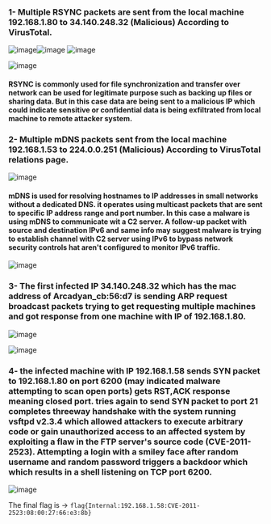 ### 1- Multiple RSYNC packets are sent from the local machine 192.168.1.80 to 34.140.248.32 (Malicious) According to VirusTotal.
![image](https://github.com/mohamedyasser998/CyberTalent_Blue_Team_Scholarship_2023/assets/57010124/966cb39b-52f5-439a-9203-6486729876bc)![image](https://github.com/mohamedyasser998/CyberTalent_Blue_Team_Scholarship_2023/assets/57010124/86961f24-0702-429f-b741-a74aa4d0d976)
![image](https://github.com/mohamedyasser998/CyberTalent_Blue_Team_Scholarship_2023/assets/57010124/d2a2890e-dd8f-45a3-8631-c412f2a54037)

![image](https://github.com/mohamedyasser998/CyberTalent_Blue_Team_Scholarship_2023/assets/57010124/f15ae817-c2ad-477c-acd8-5ae5a1c708c4)

#### RSYNC is commonly used for file synchronization and transfer over network can be used for legitimate purpose such as backing up files or sharing data. But in this case data are being sent to a malicious IP which could indicate sensitive or confidential data is being exfiltrated from local machine to remote attacker system.

### 2- Multiple mDNS packets sent from the local machine 192.168.1.53 to 224.0.0.251 (Malicious) According to VirusTotal relations page.
![image](https://github.com/mohamedyasser998/CyberTalent_Blue_Team_Scholarship_2023/assets/57010124/4d2b4ff6-46bc-4683-ad7f-65be7bdb5573)


#### mDNS is used for resolving hostnames to IP addresses in small networks without a dedicated DNS. it operates using multicast packets that are sent to specific IP address range and port number. In this case a malware is using mDNS to communicate wit a C2 server. A follow-up packet with source and destination IPv6 and same info may suggest malware is trying to establish channel with C2 server using IPv6 to bypass network security controls hat aren't configured to monitor IPv6 traffic.
![image](https://github.com/mohamedyasser998/CyberTalent_Blue_Team_Scholarship_2023/assets/57010124/13fa0c50-9786-4860-87df-2f5cbc25ffb0)


### 3- The first infected IP 34.140.248.32 which has the mac address of Arcadyan_cb:56:d7 is sending ARP request broadcast packets trying to get requesting multiple machines and got response from one machine with IP of 192.168.1.80. 
![image](https://github.com/mohamedyasser998/CyberTalent_Blue_Team_Scholarship_2023/assets/57010124/49a792c9-349e-4b30-b7f2-de317f6803d7)

![image](https://github.com/mohamedyasser998/CyberTalent_Blue_Team_Scholarship_2023/assets/57010124/35c2ab32-96c9-4dda-81e8-369632a70fab)

### 4- the infected machine with IP 192.168.1.58 sends SYN packet to 192.168.1.80 on port 6200 (may indicated malware attempting to scan open ports) gets RST,ACK response meaning closed port. tries again to send SYN packet to port 21 completes threeway handshake with the system running vsftpd v2.3.4 which allowed attackers to execute arbitrary code or gain unauthorized access to an affected system by exploiting a flaw in the FTP server's source code (CVE-2011-2523). Attempting a login with a smiley face after random username and random password triggers a backdoor which which results in a shell listening on TCP port 6200.

![image](https://github.com/mohamedyasser998/CyberTalent_Blue_Team_Scholarship_2023/assets/57010124/8e44b941-2c2c-4a05-a1f3-ea346e009bb9)

The final flag is &rarr; `flag{Internal:192.168.1.58:CVE-2011-2523:08:00:27:66:e3:8b}`
